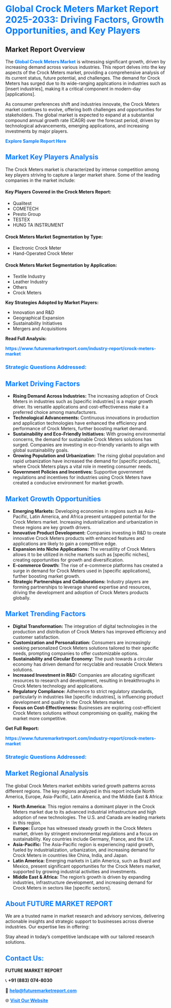 <h1 style="color: #007BFF;">Global Crock Meters Market Report 2025-2033: Driving Factors, Growth Opportunities, and Key Players</h1>

<section id="overview">
<h2>Market Report Overview</h2>
<p>The <a href="https://www.futuremarketreport.com/industry-report/crock-meters-market" style="color: #007BFF; text-decoration: none;"><strong>Global Crock Meters Market</strong></a> is witnessing significant growth, driven by increasing demand across various industries. This report delves into the key aspects of the Crock Meters market, providing a comprehensive analysis of its current status, future potential, and challenges. The demand for Crock Meters has surged due to its wide-ranging applications in industries such as [insert industries], making it a critical component in modern-day [applications].</p>
<p>As consumer preferences shift and industries innovate, the Crock Meters market continues to evolve, offering both challenges and opportunities for stakeholders. The global market is expected to expand at a substantial compound annual growth rate (CAGR) over the forecast period, driven by technological advancements, emerging applications, and increasing investments by major players.</p>
</section>

<section id="overview">
<p><a href="https://www.futuremarketreport.com/request-sample/reportId=124425" style="color: #007BFF; text-decoration: none;"><strong>Explore Sample Report Here</strong></a></p>
</section>

<section id="key-players">
<h2 style="color: #007BFF;">Market Key Players Analysis</h2>
<p>The Crock Meters market is characterized by intense competition among key players striving to capture a larger market share. Some of the leading companies in the market include:</p>
<h4>Key Players Covered in the Crock Meters Report:</h4>
<ul><li>Qualitest</li><li>COMETECH</li><li>Presto Group</li><li>TESTEX</li><li>HUNG TA INSTRUMENT</li></ul>
<h4>Crock Meters Market Segmentation by Type:</h4>
<ul><li>Electronic Crock Meter</li><li>Hand-Operated Crock Meter</li></ul>

<h4>Crock Meters Market Segmentation by Application:</h4>
<ul><li>Textile Industry</li><li>Leather Industry</li><li>Others</li><li>Crock Meters</li></ul>
<p><strong>Key Strategies Adopted by Market Players:</strong></p>
<ul>
<li>Innovation and R&D</li>
<li>Geographical Expansion</li>
<li>Sustainability Initiatives</li>
<li>Mergers and Acquisitions</li>
</ul>
</section>

<section>
<p><strong>Read Full Analysis: </strong></p><a href="https://www.futuremarketreport.com/industry-report/crock-meters-market" style="color: #007BFF; text-decoration: none;"><strong>https://www.futuremarketreport.com/industry-report/crock-meters-market</strong></a>
<h3 style="color: #007BFF;">Strategic Questions Addressed:</h3>
</section>

<section id="driving-factors">
<h2 style="color: #007BFF;">Market Driving Factors</h2>
<ul>
<li><strong>Rising Demand Across Industries:</strong> The increasing adoption of Crock Meters in industries such as [specific industries] is a major growth driver. Its versatile applications and cost-effectiveness make it a preferred choice among manufacturers.</li>
<li><strong>Technological Advancements:</strong> Continuous innovations in production and application technologies have enhanced the efficiency and performance of Crock Meters, further boosting market demand.</li>
<li><strong>Sustainability and Eco-Friendly Initiatives:</strong> With growing environmental concerns, the demand for sustainable Crock Meters solutions has surged. Companies are investing in eco-friendly variants to align with global sustainability goals.</li>
<li><strong>Growing Population and Urbanization:</strong> The rising global population and rapid urbanization have increased the demand for [specific products], where Crock Meters plays a vital role in meeting consumer needs.</li>
<li><strong>Government Policies and Incentives:</strong> Supportive government regulations and incentives for industries using Crock Meters have created a conducive environment for market growth.</li>
</ul>
</section>

<section id="growth-opportunities">
<h2 style="color: #007BFF;">Market Growth Opportunities</h2>
<ul>
<li><strong>Emerging Markets:</strong> Developing economies in regions such as Asia-Pacific, Latin America, and Africa present untapped potential for the Crock Meters market. Increasing industrialization and urbanization in these regions are key growth drivers.</li>
<li><strong>Innovative Product Development:</strong> Companies investing in R&D to create innovative Crock Meters products with enhanced features and applications are likely to gain a competitive edge.</li>
<li><strong>Expansion into Niche Applications:</strong> The versatility of Crock Meters allows it to be utilized in niche markets such as [specific niches], creating opportunities for growth and diversification.</li>
<li><strong>E-commerce Growth:</strong> The rise of e-commerce platforms has created a surge in demand for Crock Meters used in [specific applications], further boosting market growth.</li>
<li><strong>Strategic Partnerships and Collaborations:</strong> Industry players are forming partnerships to leverage shared expertise and resources, driving the development and adoption of Crock Meters products globally.</li>
</ul>
</section>

<section id="trending-factors">
<h2 style="color: #007BFF;">Market Trending Factors</h2>
<ul>
<li><strong>Digital Transformation:</strong> The integration of digital technologies in the production and distribution of Crock Meters has improved efficiency and customer satisfaction.</li>
<li><strong>Customization and Personalization:</strong> Consumers are increasingly seeking personalized Crock Meters solutions tailored to their specific needs, prompting companies to offer customizable options.</li>
<li><strong>Sustainability and Circular Economy:</strong> The push towards a circular economy has driven demand for recyclable and reusable Crock Meters solutions.</li>
<li><strong>Increased Investment in R&D:</strong> Companies are allocating significant resources to research and development, resulting in breakthroughs in Crock Meters technology and applications.</li>
<li><strong>Regulatory Compliance:</strong> Adherence to strict regulatory standards, particularly in industries like [specific industries], is influencing product development and quality in the Crock Meters market.</li>
<li><strong>Focus on Cost-Effectiveness:</strong> Businesses are exploring cost-efficient Crock Meters solutions without compromising on quality, making the market more competitive.</li>
</ul>
</section>

<section>
<p><strong>Get Full Report: </strong></p><a href="https://www.futuremarketreport.com/industry-report/crock-meters-market" style="color: #007BFF; text-decoration: none;"><strong>https://www.futuremarketreport.com/industry-report/crock-meters-market</strong></a>
<h3 style="color: #007BFF;">Strategic Questions Addressed:</h3>
</section>


<section id="regional-analysis">
<h2 style="color: #007BFF;">Market Regional Analysis</h2>
<p>The global Crock Meters market exhibits varied growth patterns across different regions. The key regions analyzed in this report include North America, Europe, Asia-Pacific, Latin America, and the Middle East & Africa:</p>
<ul>
<li><strong>North America:</strong> This region remains a dominant player in the Crock Meters market due to its advanced industrial infrastructure and high adoption of new technologies. The U.S. and Canada are leading markets in this region.</li>
<li><strong>Europe:</strong> Europe has witnessed steady growth in the Crock Meters market, driven by stringent environmental regulations and a focus on sustainability. Key countries include Germany, France, and the U.K.</li>
<li><strong>Asia-Pacific:</strong> The Asia-Pacific region is experiencing rapid growth, fueled by industrialization, urbanization, and increasing demand for Crock Meters in countries like China, India, and Japan.</li>
<li><strong>Latin America:</strong> Emerging markets in Latin America, such as Brazil and Mexico, present significant opportunities for the Crock Meters market, supported by growing industrial activities and investments.</li>
<li><strong>Middle East & Africa:</strong> The region’s growth is driven by expanding industries, infrastructure development, and increasing demand for Crock Meters in sectors like [specific sectors].</li>
</ul>
</section>

<footer>
<h2 style="color: #007BFF;">About FUTURE MARKET REPORT</h2>
<p>We are a trusted name in market research and advisory services, delivering actionable insights and strategic support to businesses across diverse industries. Our expertise lies in offering:</p>

<p>Stay ahead in today’s competitive landscape with our tailored research solutions.</p>

<h2 style="color: #007BFF;">Contact Us:</h2>
<p><strong>FUTURE MARKET REPORT</strong></p>
<p>📞 <strong>+91 (883) 074-8030</strong></p>
<p>📧 <strong><a href="mailto:help@futuremarketreport.com" style="color: #007BFF;">help@futuremarketreport.com</a></strong></p>
<p>🌐 <strong><a href="https://www.futuremarketreport.com/" style="color: #007BFF;">Visit Our Website</a></strong></p>
</footer>